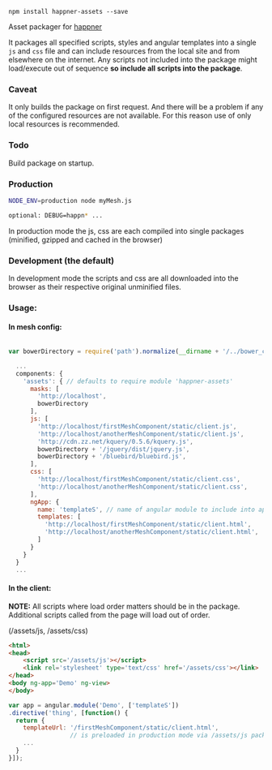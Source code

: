 `npm install happner-assets --save`

Asset packager for [happner](https://github.com/happner/happner)

It packages all specified scripts, styles and angular templates into a single `js` and `css` file and can include resources from the local site and from elsewhere on the internet. Any scripts not included into the package might load/execute out of sequence <b>so include all scripts into the package</b>.

### Caveat

It only builds the package on first request. And there will be a problem if any of the configured resources are not available. For this reason use of only local resources is recommended.

### Todo

Build package on startup.

### Production

```bash
NODE_ENV=production node myMesh.js

optional: DEBUG=happn* ...
```
In production mode the js, css are each compiled into single packages (minified, gzipped and cached in the browser)

### Development (the default)

In development mode the scripts and css are all downloaded into the browser as their respective original unminified files.


### Usage:

#### In mesh config:

```javascript

var bowerDirectory = require('path').normalize(__dirname + '/../bower_components');

  ...
  components: {
    'assets': { // defaults to require module 'happner-assets'
      masks: [
        'http://localhost',
        bowerDirectory
      ],
      js: [
        'http://localhost/firstMeshComponent/static/client.js',
        'http://localhost/anotherMeshComponent/static/client.js',
        'http://cdn.zz.net/kquery/0.5.6/kquery.js',
        bowerDirectory + '/jquery/dist/jquery.js',
        bowerDirectory + '/bluebird/bluebird.js',
      ],
      css: [
        'http://localhost/firstMeshComponent/static/client.css',
        'http://localhost/anotherMeshComponent/static/client.css',
      ],
      ngApp: {
        name: 'templateS', // name of angular module to include into app
        templates: [
          'http://localhost/firstMeshComponent/static/client.html',
          'http://localhost/anotherMeshComponent/static/client.html',
        ]
      }
    }
  }
  ...
```

#### In the client:

__NOTE:__ All scripts where load order matters should be in the package. Additional scripts called from the page will load out of order.

(/assets/js, /assets/css)

```html
<html>
<head>
    <script src='/assets/js'></script>
    <link rel='stylesheet' type='text/css' href='/assets/css'></link>
</head>
<body ng-app='Demo' ng-view>
</body>
```

```javascript
var app = angular.module('Demo', ['templateS'])
.directive('thing', [function() {
  return {
    templateUrl: '/firstMeshComponent/static/client.html',
                 // is preloaded in production mode via /assets/js package
    ...
  }
}]);
```
